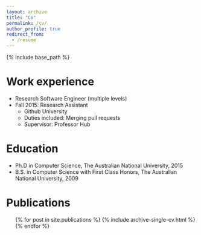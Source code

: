 ```yaml
---
layout: archive
title: "CV"
permalink: /cv/
author_profile: true
redirect_from:
  - /resume
---
```


{% include base_path %}


Work experience
======

* Research Software Engineer (multiple levels)
* Fall 2015: Research Assistant
  * Github University
  * Duties included: Merging pull requests
  * Supervisor: Professor Hub


Education
======
* Ph.D in Computer Science, The Australian National University, 2015
* B.S. in Computer Science with First Class Honors, The Australian National University, 2009


Publications
======
  <ul>{% for post in site.publications %}
    {% include archive-single-cv.html %}
  {% endfor %}</ul>
